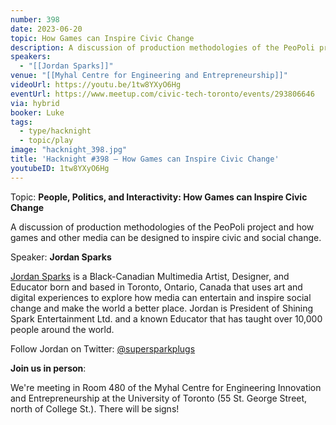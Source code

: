 ```yaml
---
number: 398
date: 2023-06-20
topic: How Games can Inspire Civic Change
description: A discussion of production methodologies of the PeoPoli project and how games and other media can be designed to inspire civic and social change.
speakers:
  - "[[Jordan Sparks]]"
venue: "[[Myhal Centre for Engineering and Entrepreneurship]]"
videoUrl: https://youtu.be/1tw8YXyO6Hg
eventUrl: https://www.meetup.com/civic-tech-toronto/events/293806646
via: hybrid
booker: Luke
tags:
  - type/hacknight
  - topic/play
image: "hacknight_398.jpg"
title: 'Hacknight #398 – How Games can Inspire Civic Change'
youtubeID: 1tw8YXyO6Hg
---
```


Topic: **People, Politics, and Interactivity: How Games can Inspire Civic Change**

A discussion of production methodologies of the PeoPoli project and how games and other media can be designed to inspire civic and social change.

Speaker: **Jordan Sparks**

[Jordan Sparks](https://grindspark.com/) is a Black-Canadian Multimedia Artist, Designer, and Educator born and based in Toronto, Ontario, Canada that uses art and digital experiences to explore how media can entertain and inspire social change and make the world a better place. Jordan is President of Shining Spark Entertainment Ltd. and a known Educator that has taught over 10,000 people around the world.

Follow Jordan on Twitter: [@supersparkplugs](https://twitter.com/SuperSparkplugs)

**Join us in person**:

We're meeting in Room 480 of the Myhal Centre for Engineering Innovation and Entrepreneurship at the University of Toronto (55 St. George Street, north of College St.). There will be signs!

